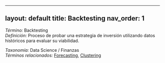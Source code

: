 
---
layout: default
title: Backtesting
nav_order: 1
---

*Término:* Backtesting  
*Definición:* Proceso de probar una estrategia de inversión utilizando datos históricos para evaluar su viabilidad.

*Taxonomía:* Data Science / Finanzas  
*Términos relacionados:* [Forecasting](https://maleniski.github.io/diccionario-angl-tec-mx/docs/alfabeticamente/F/forecasting/), [Clustering](https://maleniski.github.io/diccionario-angl-tec-mx/docs/alfabeticamente/C/clustering/)
